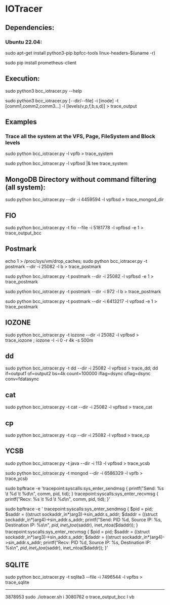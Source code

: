 # IOTracer

## Dependencies:

### Ubuntu 22.04:

sudo apt-get install python3-pip bpfcc-tools linux-headers-$(uname -r)

sudo pip install prometheus-client


## Execution:

sudo python3 bcc_iotracer.py --help

sudo python3 bcc_iotracer.py [--dir/--file] -i [inode] -t [comm1,comm2,comm3...] -l [levels(v,p,f,b,s,d)] > trace_output

## Examples

### Trace all the system at the VFS, Page, FileSystem and Block levels

sudo python bcc_iotracer.py -l vpfb > trace_system

sudo python bcc_iotracer.py -l vpfbsd |& tee trace_system

## MongoDB Directory without command filtering (all system):

sudo python bcc_iotracer.py --dir -i 4459594 -l vpfbsd > trace_mongod_dir

## FIO
 
sudo python bcc_iotracer.py -t fio --file -i 5181778 -l vpfbsd -e 1 > trace_output_bcc

## Postmark

echo 1 > /proc/sys/vm/drop_caches; sudo python bcc_iotracer.py -t postmark --dir -i 25082 -l b > trace_postmark

sudo python bcc_iotracer.py -t postmark --dir -i 25082 -l vpfbsd -e 1 > trace_postmark

sudo python bcc_iotracer.py -t postmark --dir -i 972 -l b > trace_postmark

sudo python bcc_iotracer.py -t postmark --dir -i 6413217 -l vpfbsd -e 1 > trace_postmark

## IOZONE

sudo python bcc_iotracer.py -t iozone --dir -i 25082 -l vpfbsd > trace_iozone ; iozone -I -i 0 -r 4k -s 500m

## dd
sudo python bcc_iotracer.py -t dd --dir -i 25082 -l vpfbsd > trace_dd; dd if=output1 of=output2 bs=4k count=100000 iflag=dsync  oflag=dsync conv=fdatasync

## cat
sudo python bcc_iotracer.py -t cat --dir -i 25082 -l vpfbsd > trace_cat

## cp
sudo python bcc_iotracer.py -t cp --dir -i 25082 -l vpfbsd > trace_cp

## YCSB 

sudo python bcc_iotracer.py -t java --dir -i 113 -l vpfbsd > trace_ycsb

sudo python bcc_iotracer.py -t mongod --dir -i 6586329 -l vpfb > trace_ycsb

sudo bpftrace -e 'tracepoint:syscalls:sys_enter_sendmsg { printf("Send: %s \t %d \t %d\n", comm, pid, tid); } tracepoint:syscalls:sys_enter_recvmsg { printf("Recv: %s \t %d \t %d\n", comm, pid, tid); }'

sudo bpftrace -e '
tracepoint:syscalls:sys_enter_sendmsg {
    $pid = pid;
    $saddr = ((struct sockaddr_in*)arg3)->sin_addr.s_addr;
    $daddr = ((struct sockaddr_in*)arg4)->sin_addr.s_addr;
    printf("Send: PID %d, Source IP: %s, Destination IP: %s\n", $pid, inet_ntoa($saddr), inet_ntoa($daddr));
}
tracepoint:syscalls:sys_enter_recvmsg {
    $pid = pid;
    $saddr = ((struct sockaddr_in*)arg3)->sin_addr.s_addr;
    $daddr = ((struct sockaddr_in*)arg4)->sin_addr.s_addr;
    printf("Recv: PID %d, Source IP: %s, Destination IP: %s\n", $pid, inet_ntoa($saddr), inet_ntoa($daddr));
}'


## SQLITE

sudo python bcc_iotracer.py -t sqlite3 --file -i 7496544 -l vpfbs > trace_sqlite

********************************************

3878953
sudo ./iotracer.sh i 3080762 o trace_output_bcc l vb
